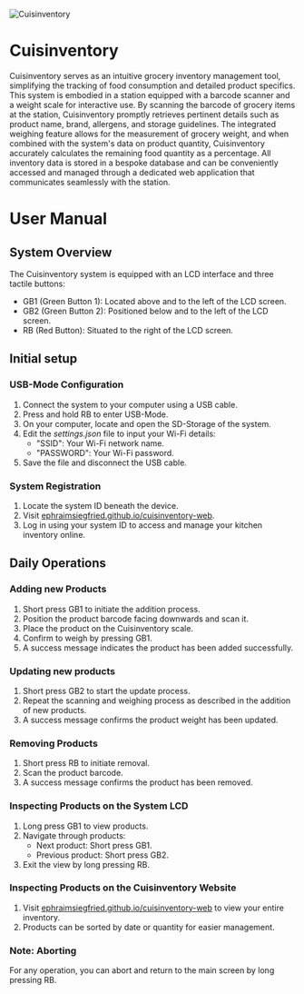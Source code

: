 
![Cuisinventory](./Cuisinventory_Case_Design.gif)

# Cuisinventory

Cuisinventory serves as an intuitive grocery inventory management tool, simplifying the tracking of food consumption and detailed product specifics. This system is embodied in a station equipped with a barcode scanner and a weight scale for interactive use. By scanning the barcode of grocery items at the station, Cuisinventory promptly retrieves pertinent details such as product name, brand, allergens, and storage guidelines. The integrated weighing feature allows for the measurement of grocery weight, and when combined with the system's data on product quantity, Cuisinventory accurately calculates the remaining food quantity as a percentage. All inventory data is stored in a bespoke database and can be conveniently accessed and managed through a dedicated web application that communicates seamlessly with the station.

# User Manual

## System Overview

The Cuisinventory system is equipped with an LCD interface and three tactile buttons:

- GB1 (Green Button 1): Located above and to the left of the LCD screen.
- GB2 (Green Button 2): Positioned below and to the left of the LCD screen.
- RB (Red Button): Situated to the right of the LCD screen.

## Initial setup

### USB-Mode Configuration

1. Connect the system to your computer using a USB cable.
2. Press and hold RB to enter USB-Mode.
3. On your computer, locate and open the SD-Storage of the system.
4. Edit the *settings.json* file to input your Wi-Fi details:
   - "SSID": Your Wi-Fi network name.
   - "PASSWORD": Your Wi-Fi password.
5. Save the file and disconnect the USB cable.

### System Registration

1. Locate the system ID beneath the device.
2. Visit [ephraimsiegfried.github.io/cuisinventory-web](https://ephraimsiegfried.github.io/cuisinventory-web/).
3. Log in using your system ID to access and manage your kitchen inventory online.

## Daily Operations

### Adding new Products

1. Short press GB1 to initiate the addition process.
2. Position the product barcode facing downwards and scan it.
3. Place the product on the Cuisinventory scale.
4. Confirm to weigh by pressing GB1.
5. A success message indicates the product has been added successfully.

### Updating new products

1. Short press GB2 to start the update process.
2. Repeat the scanning and weighing process as described in the addition of new products.
3. A success message confirms the product weight has been updated.

### Removing Products

1. Short press RB to initiate removal.
2. Scan the product barcode.
3. A success message confirms the product has been removed.

### Inspecting Products on the System LCD

1. Long press GB1 to view products.
2. Navigate through products:
   - Next product: Short press GB1.
   - Previous product: Short press GB2.
3. Exit the view by long pressing RB.

### Inspecting Products on the Cuisinventory Website

1. Visit [ephraimsiegfried.github.io/cuisinventory-web](https://ephraimsiegfried.github.io/cuisinventory-web/) to view your entire inventory.
2. Products can be sorted by date or quantity for easier management.

### Note: Aborting

For any operation, you can abort and return to the main screen by long pressing RB.
